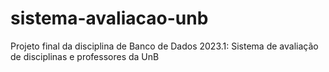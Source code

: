 # sistema-avaliacao-unb
Projeto final da disciplina de Banco de Dados 2023.1: Sistema de avaliação de disciplinas e professores da UnB
